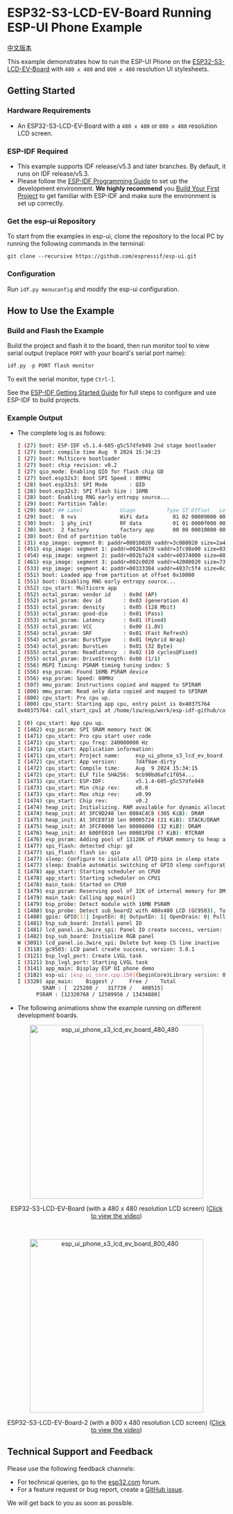 # ESP32-S3-LCD-EV-Board Running ESP-UI Phone Example

[中文版本](./README_CN.md)

This example demonstrates how to run the ESP-UI Phone on the [ESP32-S3-LCD-EV-Board](https://docs.espressif.com/projects/esp-dev-kits/en/latest/esp32s3/esp32-s3-lcd-ev-board/index.html) with `480 x 480` and `800 x 480` resolution UI stylesheets.

## Getting Started

### Hardware Requirements

* An ESP32-S3-LCD-EV-Board with a `480 x 480` or `800 x 480` resolution LCD screen.

### ESP-IDF Required

- This example supports IDF release/v5.3 and later branches. By default, it runs on IDF release/v5.3.
- Please follow the [ESP-IDF Programming Guide](https://docs.espressif.com/projects/esp-idf/en/latest/esp32/get-started/index.html) to set up the development environment. **We highly recommend** you [Build Your First Project](https://docs.espressif.com/projects/esp-idf/en/latest/esp32/get-started/index.html#build-your-first-project) to get familiar with ESP-IDF and make sure the environment is set up correctly.

### Get the esp-ui Repository

To start from the examples in esp-ui, clone the repository to the local PC by running the following commands in the terminal:

```
git clone --recursive https://github.com/espressif/esp-ui.git
```

### Configuration

Run `idf.py menuconfig` and modify the esp-ui configuration.

## How to Use the Example

### Build and Flash the Example

Build the project and flash it to the board, then run monitor tool to view serial output (replace `PORT` with your board's serial port name):

```c
idf.py -p PORT flash monitor
```

To exit the serial monitor, type `Ctrl-]`.

See the [ESP-IDF Getting Started Guide](https://docs.espressif.com/projects/esp-idf/en/latest/get-started/index.html) for full steps to configure and use ESP-IDF to build projects.

### Example Output

- The complete log is as follows:

    ```bash
    I (27) boot: ESP-IDF v5.1.4-605-g5c57dfe949 2nd stage bootloader
    I (27) boot: compile time Aug  9 2024 15:34:23
    I (27) boot: Multicore bootloader
    I (27) boot: chip revision: v0.2
    I (27) qio_mode: Enabling QIO for flash chip GD
    I (27) boot.esp32s3: Boot SPI Speed : 80MHz
    I (28) boot.esp32s3: SPI Mode       : QIO
    I (28) boot.esp32s3: SPI Flash Size : 16MB
    I (28) boot: Enabling RNG early entropy source...
    I (29) boot: Partition Table:
    I (29) boot: ## Label            Usage          Type ST Offset   Length
    I (29) boot:  0 nvs              WiFi data        01 02 00009000 00006000
    I (30) boot:  1 phy_init         RF data          01 01 0000f000 00001000
    I (30) boot:  2 factory          factory app      00 00 00010000 00400000
    I (30) boot: End of partition table
    I (31) esp_image: segment 0: paddr=00010020 vaddr=3c080020 size=2a4850h (2771024) map
    I (451) esp_image: segment 1: paddr=002b4878 vaddr=3fc98e00 size=031a4h ( 12708) load
    I (454) esp_image: segment 2: paddr=002b7a24 vaddr=40374000 size=085f4h ( 34292) load
    I (461) esp_image: segment 3: paddr=002c0020 vaddr=42000020 size=732dch (471772) map
    I (533) esp_image: segment 4: paddr=00333304 vaddr=4037c5f4 size=0c774h ( 51060) load
    I (551) boot: Loaded app from partition at offset 0x10000
    I (551) boot: Disabling RNG early entropy source...
    I (552) cpu_start: Multicore app
    I (552) octal_psram: vendor id    : 0x0d (AP)
    I (552) octal_psram: dev id       : 0x03 (generation 4)
    I (553) octal_psram: density      : 0x05 (128 Mbit)
    I (553) octal_psram: good-die     : 0x01 (Pass)
    I (553) octal_psram: Latency      : 0x01 (Fixed)
    I (553) octal_psram: VCC          : 0x00 (1.8V)
    I (554) octal_psram: SRF          : 0x01 (Fast Refresh)
    I (554) octal_psram: BurstType    : 0x01 (Hybrid Wrap)
    I (554) octal_psram: BurstLen     : 0x01 (32 Byte)
    I (555) octal_psram: Readlatency  : 0x02 (10 cycles@Fixed)
    I (555) octal_psram: DriveStrength: 0x00 (1/1)
    I (556) MSPI Timing: PSRAM timing tuning index: 5
    I (556) esp_psram: Found 16MB PSRAM device
    I (556) esp_psram: Speed: 80MHz
    I (597) mmu_psram: Instructions copied and mapped to SPIRAM
    I (800) mmu_psram: Read only data copied and mapped to SPIRAM
    I (800) cpu_start: Pro cpu up.
    I (800) cpu_start: Starting app cpu, entry point is 0x40375764
    0x40375764: call_start_cpu1 at /home/lzw/esp/work/esp-idf-github/components/esp_system/port/cpu_start.c:159

    I (0) cpu_start: App cpu up.
    I (1462) esp_psram: SPI SRAM memory test OK
    I (1471) cpu_start: Pro cpu start user code
    I (1471) cpu_start: cpu freq: 240000000 Hz
    I (1471) cpu_start: Application information:
    I (1471) cpu_start: Project name:     esp_ui_phone_s3_lcd_ev_board
    I (1472) cpu_start: App version:      7d4f9ae-dirty
    I (1472) cpu_start: Compile time:     Aug  9 2024 15:34:15
    I (1472) cpu_start: ELF file SHA256:  9cb90bd6afc1f054...
    I (1473) cpu_start: ESP-IDF:          v5.1.4-605-g5c57dfe949
    I (1473) cpu_start: Min chip rev:     v0.0
    I (1473) cpu_start: Max chip rev:     v0.99
    I (1474) cpu_start: Chip rev:         v0.2
    I (1474) heap_init: Initializing. RAM available for dynamic allocation:
    I (1474) heap_init: At 3FC9D248 len 0004C4C8 (305 KiB): DRAM
    I (1475) heap_init: At 3FCE9710 len 00005724 (21 KiB): STACK/DRAM
    I (1475) heap_init: At 3FCF0000 len 00008000 (32 KiB): DRAM
    I (1476) heap_init: At 600FE010 len 00001FD8 (7 KiB): RTCRAM
    I (1476) esp_psram: Adding pool of 13120K of PSRAM memory to heap allocator
    I (1477) spi_flash: detected chip: gd
    I (1477) spi_flash: flash io: qio
    I (1477) sleep: Configure to isolate all GPIO pins in sleep state
    I (1477) sleep: Enable automatic switching of GPIO sleep configuration
    I (1478) app_start: Starting scheduler on CPU0
    I (1478) app_start: Starting scheduler on CPU1
    I (1478) main_task: Started on CPU0
    I (1479) esp_psram: Reserving pool of 32K of internal memory for DMA/internal allocations
    I (1479) main_task: Calling app_main()
    I (1479) bsp_probe: Detect module with 16MB PSRAM
    I (1480) bsp_probe: Detect sub_board2 with 480x480 LCD (GC9503), Touch (FT5x06)
    I (1480) gpio: GPIO[3]| InputEn: 0| OutputEn: 1| OpenDrain: 0| Pullup: 1| Pulldown: 0| Intr:0
    I (1481) bsp_sub_board: Install panel IO
    I (1481) lcd_panel.io.3wire_spi: Panel IO create success, version: 1.0.1
    I (1482) bsp_sub_board: Initialize RGB panel
    W (3091) lcd_panel.io.3wire_spi: Delete but keep CS line inactive
    I (3118) gc9503: LCD panel create success, version: 3.0.1
    I (3121) bsp_lvgl_port: Create LVGL task
    I (3121) bsp_lvgl_port: Starting LVGL task
    I (3141) app_main: Display ESP UI phone demo
    I (3182) esp-ui: [esp_ui_core.cpp:150](beginCore)Library version: 0.1.0
    I (3320) app_main:    Biggest /     Free /    Total
            SRAM : [  225280 /   317739 /   408515]
          PSRAM : [12320768 / 12509956 / 13434880]
    ```

- The following animations show the example running on different development boards.

<p align="center">
<img src="https://dl.espressif.com/AE/esp-dev-kits/esp_ui_phone_s3_lcd_ev_board_480_480.gif" alt ="esp_ui_phone_s3_lcd_ev_board_480_480" width="400">
</p>

<p align="center">
ESP32-S3-LCD-EV-Board (with a 480 x 480 resolution LCD screen) (<a href="https://dl.espressif.com/AE/esp-dev-kits/esp_ui_phone_s3_lcd_ev_board_480_480.mp4">Click to view the video</a>)
</p>
<br>

<p align="center">
<img src="https://dl.espressif.com/AE/esp-dev-kits/esp_ui_phone_s3_lcd_ev_board_800_480.gif" alt ="esp_ui_phone_s3_lcd_ev_board_800_480" width="400">
</p>

<p align="center">
ESP32-S3-LCD-EV-Board-2 (with a 800 x 480 resolution LCD screen) (<a href="https://dl.espressif.com/AE/esp-dev-kits/esp_ui_phone_s3_lcd_ev_board_800_480.mp4">Click to view the video</a>)
</p>

## Technical Support and Feedback

Please use the following feedback channels:

- For technical queries, go to the [esp32.com](https://esp32.com/viewforum.php?f=22) forum.
- For a feature request or bug report, create a [GitHub issue](https://github.com/espressif/esp-ui/issues).

We will get back to you as soon as possible.
